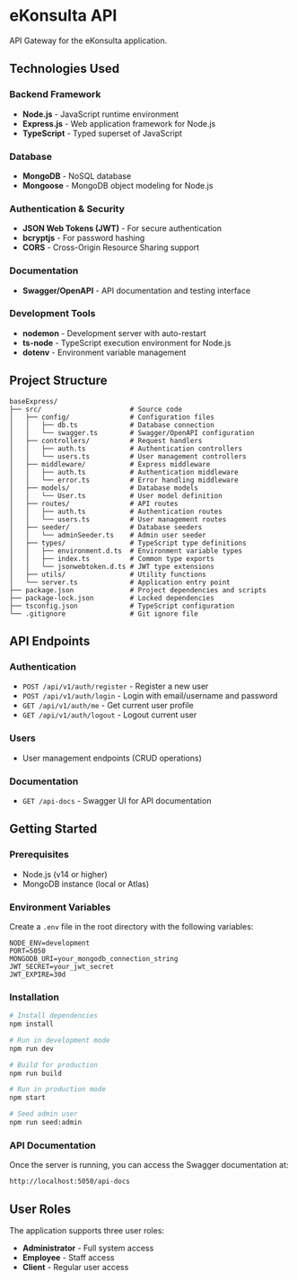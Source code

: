 # eKonsulta API

API Gateway for the eKonsulta application.

## Technologies Used

### Backend Framework
- **Node.js** - JavaScript runtime environment
- **Express.js** - Web application framework for Node.js
- **TypeScript** - Typed superset of JavaScript

### Database
- **MongoDB** - NoSQL database
- **Mongoose** - MongoDB object modeling for Node.js

### Authentication & Security
- **JSON Web Tokens (JWT)** - For secure authentication
- **bcryptjs** - For password hashing
- **CORS** - Cross-Origin Resource Sharing support

### Documentation
- **Swagger/OpenAPI** - API documentation and testing interface

### Development Tools
- **nodemon** - Development server with auto-restart
- **ts-node** - TypeScript execution environment for Node.js
- **dotenv** - Environment variable management

## Project Structure

```
baseExpress/
├── src/                      # Source code
│   ├── config/               # Configuration files
│   │   ├── db.ts             # Database connection
│   │   └── swagger.ts        # Swagger/OpenAPI configuration
│   ├── controllers/          # Request handlers
│   │   ├── auth.ts           # Authentication controllers
│   │   └── users.ts          # User management controllers
│   ├── middleware/           # Express middleware
│   │   ├── auth.ts           # Authentication middleware
│   │   └── error.ts          # Error handling middleware
│   ├── models/               # Database models
│   │   └── User.ts           # User model definition
│   ├── routes/               # API routes
│   │   ├── auth.ts           # Authentication routes
│   │   └── users.ts          # User management routes
│   ├── seeder/               # Database seeders
│   │   └── adminSeeder.ts    # Admin user seeder
│   ├── types/                # TypeScript type definitions
│   │   ├── environment.d.ts  # Environment variable types
│   │   ├── index.ts          # Common type exports
│   │   └── jsonwebtoken.d.ts # JWT type extensions
│   ├── utils/                # Utility functions
│   └── server.ts             # Application entry point
├── package.json              # Project dependencies and scripts
├── package-lock.json         # Locked dependencies
├── tsconfig.json             # TypeScript configuration
└── .gitignore                # Git ignore file
```

## API Endpoints

### Authentication
- `POST /api/v1/auth/register` - Register a new user
- `POST /api/v1/auth/login` - Login with email/username and password
- `GET /api/v1/auth/me` - Get current user profile
- `GET /api/v1/auth/logout` - Logout current user

### Users
- User management endpoints (CRUD operations)

### Documentation
- `GET /api-docs` - Swagger UI for API documentation

## Getting Started

### Prerequisites
- Node.js (v14 or higher)
- MongoDB instance (local or Atlas)

### Environment Variables
Create a `.env` file in the root directory with the following variables:
```
NODE_ENV=development
PORT=5050
MONGODB_URI=your_mongodb_connection_string
JWT_SECRET=your_jwt_secret
JWT_EXPIRE=30d
```

### Installation
```bash
# Install dependencies
npm install

# Run in development mode
npm run dev

# Build for production
npm run build

# Run in production mode
npm start

# Seed admin user
npm run seed:admin
```

### API Documentation
Once the server is running, you can access the Swagger documentation at:
```
http://localhost:5050/api-docs
```

## User Roles
The application supports three user roles:
- **Administrator** - Full system access
- **Employee** - Staff access
- **Client** - Regular user access